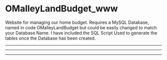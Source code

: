 OMalleyLandBudget_www
=====================

Website for managing our home budget. Requires a MySQL Database, named in code OMalleyLandBudget but could be easily changed to match your Database Name. I have included the SQL Script Used to generate the tables once the Database has been created.

***

---

- - - -
